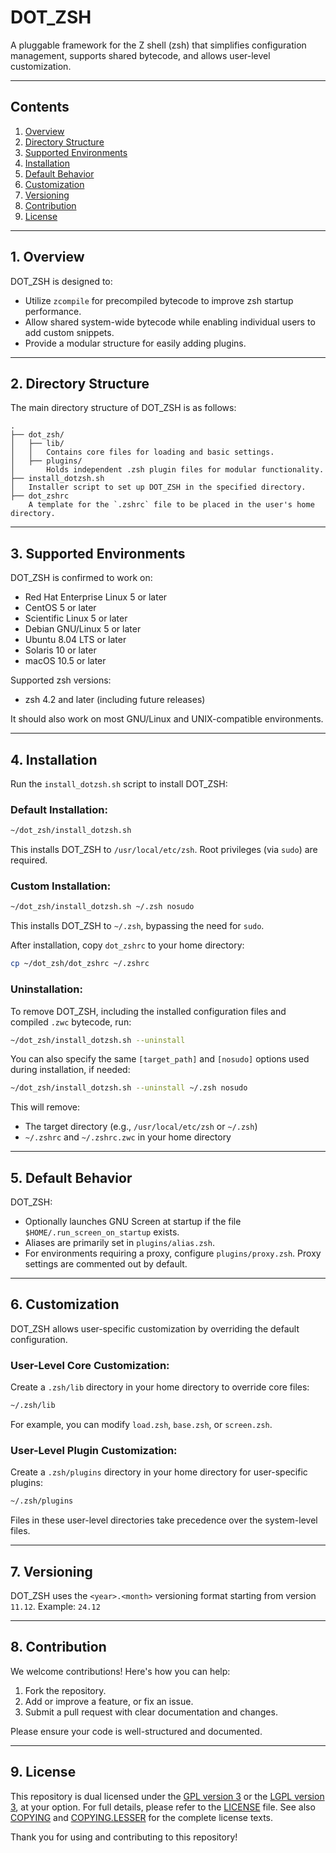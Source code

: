 # DOT_ZSH

A pluggable framework for the Z shell (zsh) that simplifies configuration management, supports shared bytecode, and allows user-level customization.

---

## Contents

1. [Overview](#1-overview)
2. [Directory Structure](#2-directory-structure)
3. [Supported Environments](#3-supported-environments)
4. [Installation](#4-installation)
5. [Default Behavior](#5-default-behavior)
6. [Customization](#6-customization)
7. [Versioning](#7-versioning)
8. [Contribution](#8-contribution)
9. [License](#9-license)

---

## 1. Overview

DOT_ZSH is designed to:
- Utilize `zcompile` for precompiled bytecode to improve zsh startup performance.
- Allow shared system-wide bytecode while enabling individual users to add custom snippets.
- Provide a modular structure for easily adding plugins.

---

## 2. Directory Structure

The main directory structure of DOT_ZSH is as follows:

```
.
├── dot_zsh/
│   ├── lib/
│   │   Contains core files for loading and basic settings.
│   ├── plugins/
│       Holds independent .zsh plugin files for modular functionality.
├── install_dotzsh.sh
│   Installer script to set up DOT_ZSH in the specified directory.
├── dot_zshrc
    A template for the `.zshrc` file to be placed in the user's home directory.
```

---

## 3. Supported Environments

DOT_ZSH is confirmed to work on:
- Red Hat Enterprise Linux 5 or later
- CentOS 5 or later
- Scientific Linux 5 or later
- Debian GNU/Linux 5 or later
- Ubuntu 8.04 LTS or later
- Solaris 10 or later
- macOS 10.5 or later

Supported zsh versions:
- zsh 4.2 and later (including future releases)

It should also work on most GNU/Linux and UNIX-compatible environments.

---

## 4. Installation

Run the `install_dotzsh.sh` script to install DOT_ZSH:

### Default Installation:
```bash
~/dot_zsh/install_dotzsh.sh
```
This installs DOT_ZSH to `/usr/local/etc/zsh`. Root privileges (via `sudo`) are required.

### Custom Installation:
```bash
~/dot_zsh/install_dotzsh.sh ~/.zsh nosudo
```
This installs DOT_ZSH to `~/.zsh`, bypassing the need for `sudo`.

After installation, copy `dot_zshrc` to your home directory:
```bash
cp ~/dot_zsh/dot_zshrc ~/.zshrc
```

### Uninstallation:
To remove DOT_ZSH, including the installed configuration files and compiled `.zwc` bytecode, run:

```bash
~/dot_zsh/install_dotzsh.sh --uninstall
```

You can also specify the same `[target_path]` and `[nosudo]` options used during installation, if needed:

```bash
~/dot_zsh/install_dotzsh.sh --uninstall ~/.zsh nosudo
```

This will remove:
- The target directory (e.g., `/usr/local/etc/zsh` or `~/.zsh`)
- `~/.zshrc` and `~/.zshrc.zwc` in your home directory

---

## 5. Default Behavior

DOT_ZSH:
- Optionally launches GNU Screen at startup if the file `$HOME/.run_screen_on_startup` exists.
- Aliases are primarily set in `plugins/alias.zsh`.
- For environments requiring a proxy, configure `plugins/proxy.zsh`. Proxy settings are commented out by default.

---

## 6. Customization

DOT_ZSH allows user-specific customization by overriding the default configuration.

### User-Level Core Customization:
Create a `.zsh/lib` directory in your home directory to override core files:
```bash
~/.zsh/lib
```
For example, you can modify `load.zsh`, `base.zsh`, or `screen.zsh`.

### User-Level Plugin Customization:
Create a `.zsh/plugins` directory in your home directory for user-specific plugins:
```bash
~/.zsh/plugins
```

Files in these user-level directories take precedence over the system-level files.

---

## 7. Versioning

DOT_ZSH uses the `<year>.<month>` versioning format starting from version `11.12`.
Example: `24.12`

---

## 8. Contribution

We welcome contributions! Here's how you can help:
1. Fork the repository.
2. Add or improve a feature, or fix an issue.
3. Submit a pull request with clear documentation and changes.

Please ensure your code is well-structured and documented.

---

## 9. License

This repository is dual licensed under the [GPL version 3](https://www.gnu.org/licenses/gpl-3.0.html) or the [LGPL version 3](https://www.gnu.org/licenses/lgpl-3.0.html), at your option.
For full details, please refer to the [LICENSE](doc/LICENSE) file.  See also [COPYING](doc/COPYING) and [COPYING.LESSER](doc/COPYING.LESSER) for the complete license texts.

Thank you for using and contributing to this repository!

